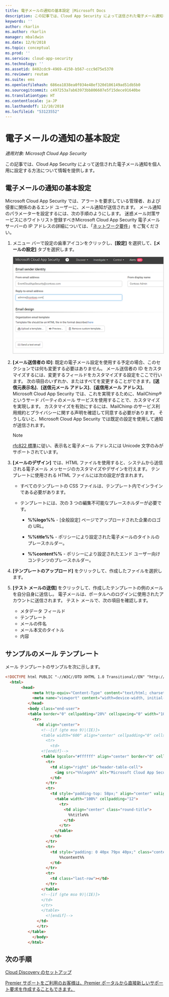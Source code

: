 ```yaml
---
title: 電子メールの通知の基本設定 |Microsoft Docs
description: この記事では、Cloud App Security によって送信された電子メール通知を個人用に設定する方法について情報を提供します。
keywords: ''
author: rkarlin
ms.author: rkarlin
manager: mbaldwin
ms.date: 12/9/2018
ms.topic: conceptual
ms.prod: ''
ms.service: cloud-app-security
ms.technology: ''
ms.assetid: 8402cdc9-4969-4150-b567-ccc9d75e5370
ms.reviewer: reutam
ms.suite: ems
ms.openlocfilehash: 686ea1838ea0f034e48ef320d106149ad51db5b0
ms.sourcegitcommit: c497253a7ab63973bb806607e5f15dece91640be
ms.translationtype: HT
ms.contentlocale: ja-JP
ms.lasthandoff: 12/10/2018
ms.locfileid: "53123552"
---
```

# <a name="email-notification-preferences"></a>電子メールの通知の基本設定

*適用対象: Microsoft Cloud App Security*

この記事では、Cloud App Security によって送信された電子メール通知を個人用に設定する方法について情報を提供します。

## <a name="mailsettings"></a> 電子メールの通知の基本設定  

 Microsoft Cloud App Security では、アラートを要求している管理者、および侵害に関係のあるエンド ユーザーに、メール通知が送信されます。 メール通知のパラメーターを設定するには、次の手順のようにします。 迷惑メール対策サービスにホワイトリスト登録すべきMicrosoft Cloud App Security 電子メール サーバーの IP アドレスの詳細については、「[ネットワーク要件](network-requirements.md)」をご覧ください。

1. メニュー バーで設定の歯車アイコンをクリックし、**[設定]** を選択して、**[メールの設定]** タブを選択します。  

   ![メールの設定](./media/mail-settings-config.png)

2. **[メール送信者の ID]**: 既定の電子メール設定を使用する予定の場合、このセクションでは何も変更する必要はありません。 メール送信者の ID をカスタマイズするには、変更するフィールドをカスタマイズする設定をここで行います。 次の項目のいずれか、またはすべてを変更することができます。**[送信元表示名]**、**[送信元メール アドレス]**、**[返信用メール アドレス]**。 Microsoft Cloud App Security では、これを実現するために、MailChimp® というサード パーティのメール サービスを使用することで、カスタマイズを実現します。 カスタマイズを有効にするには、MailChimp のサービス利用規約とプライバシーに関する声明を確認して同意する必要があります。 そうしないと、Microsoft Cloud App Security では既定の設定を使用して通知が送信されます。
 
   > [!NOTE]
   > [rfc822 標準](http://www.rfc-editor.org/rfc/rfc822.txt)に従い、表示名と電子メール アドレスには Unicode 文字のみがサポートされています。

  
3. **[メールのデザイン]** では、HTML ファイルを使用すると、システムから送信される電子メール メッセージのカスタマイズやデザインを行えます。 テンプレートに使用される HTML ファイルには次の設定が含まれます。  
  
   - すべてのテンプレートの CSS ファイルは、テンプレート内でインラインである必要があります。  
  
   - テンプレートには、次の 3 つの編集不可能なプレースホルダーが必要です。  
  
        - **%%logo%%** - [全般設定] ページでアップロードされた企業のロゴの URL。  
  
        - **%%title%%** - ポリシーにより設定された電子メールのタイトルのプレースホルダー。  

        - **%%content%%** - ポリシーにより設定されたエンド ユーザー向けコンテンツのプレースホルダー。  

4. **[テンプレートのアップロード]** をクリックして、作成したファイルを選択します。 

5. **[テスト メールの送信]** をクリックして、作成したテンプレートの例のメールを自分自身に送信し。 電子メールは、ポータルへのログインに使用されたアカウントに送信されます。 テスト メールで、次の項目を確認します。
    - メタデータ フィールド
    - テンプレート
    - メールの件名
    - メール本文のタイトル
    - 内容

## <a name="sample-email-template"></a>サンプルのメール テンプレート

メール テンプレートのサンプルを次に示します。

```html
<!DOCTYPE html PUBLIC "-//W3C//DTD XHTML 1.0 Transitional//EN" "http://www.w3.org/TR/xhtml1/DTD/xhtml1-transitional.dtd">
  <html>  
       <head>  
            <meta http-equiv="Content-Type" content="text/html; charset=UTF-8"/>  
            <meta name="viewport" content="width=device-width, initial-scale=1.0"/>  
          </head>  
          <body class="end-user">  
          <table border="0" cellpadding="20%" cellspacing="0" width="100%" id="background-table">  
            <tr>  
              <td align="center">  
                <!--[if (gte mso 9)|(IE)]>  
                <table width="600" align="center" cellpadding="0" cellspacing="0" border="0">  
                  <tr>  
                    <td>  
                <![endif]-->  
                <table bgcolor="#ffffff" align="center" border="0" cellpadding="0" cellspacing="0" style="padding-bottom: 40px;" id="container-table">  
                  <tr>  
                    <td align="right" id="header-table-cell">  
                      <img src="%%logo%%" alt="Microsoft Cloud App Security" id="org-logo" />  
                    </td>  
                  </tr>  
                  <tr>  
                    <td style="padding-top: 58px;" align="center" valign="top">  
                      <table width="100%" cellpadding="12">  
                        <tr>  
                          <td align="center" class="round-title">  
                            %%title%%  
                          </td>  
                        </tr>  
                      </table>  
                    </td>  
                  </tr>  
                  <tr>  
                    <td style="padding: 0 40px 79px 40px;" class="content-table-cell" align="left" valign="top">  
                        %%content%%  
                    </td>  
                  </tr>  
                  <tr>  
                    <td class="last-row"></td>  
                  </tr>  
                </table>  
                <!--[if (gte mso 9)|(IE)]>  
                </td>  
                </tr>  
                </table>  
                  <![endif]-->  
              </td>  
              </tr>  
          </table>  
            </body>  
          </html>  
```

## <a name="next-steps"></a>次の手順

[Cloud Discovery のセットアップ](set-up-cloud-discovery.md)   

[Premier サポートをご利用のお客様は、Premier ポータルから直接新しいサポート要求を作成することもできます。](https://premier.microsoft.com/)  
  
  